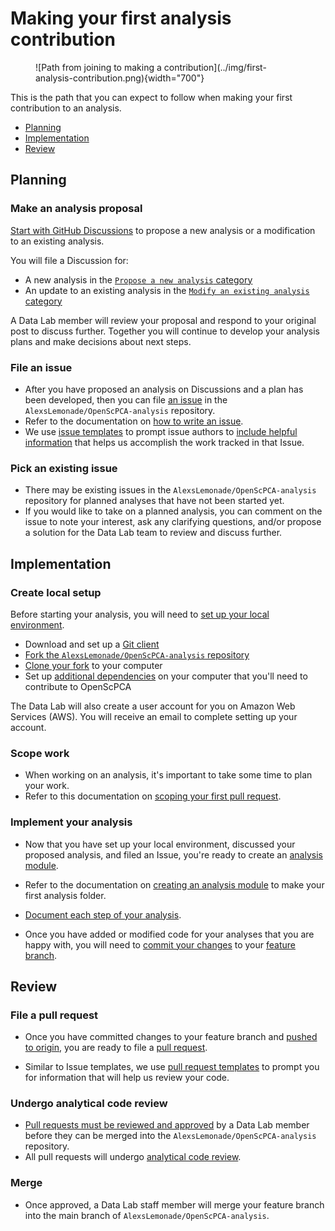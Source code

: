 # Making your first analysis contribution

<figure markdown="span">
      ![Path from joining to making a contribution](../img/first-analysis-contribution.png){width="700"}
</figure>

This is the path that you can expect to follow when making your first contribution to an analysis. 

* [Planning](#planning)
* [Implementation](#implementation)
* [Review](#review)

## Planning

### Make an analysis proposal 

[Start with GitHub Discussions](https://github.com/AlexsLemonade/OpenScPCA-analysis/discussions/111) to propose a new analysis or a modification to an existing analysis.

You will file a Discussion for:

* A new analysis in the [`Propose a new analysis` category](https://github.com/AlexsLemonade/OpenScPCA-analysis/discussions/categories/propose-a-new-analysis)
* An update to an existing analysis in the [`Modify an existing analysis` category](https://github.com/AlexsLemonade/OpenScPCA-analysis/discussions/categories/modify-an-existing-analysis)

A Data Lab member will review your proposal and respond to your original post to discuss further.
Together you will continue to develop your analysis plans and make decisions about next steps. 

### File an issue

* After you have proposed an analysis on Discussions and a plan has been developed, then you can file [an issue](../communications-tools/github-issues/index.md) in the `AlexsLemonade/OpenScPCA-analysis` repository.
* Refer to the documentation on [how to write an issue](../communications-tools/github-issues/writing-issues.md). 
* We use [issue templates](../communications-tools/github-issues/issue-templates.md) to prompt issue authors to [include helpful information](../communications-tools/github-issues/what-makes-a-good-issue.md) that helps us accomplish the work tracked in that Issue.


### Pick an existing issue 

* There may be existing issues in the `AlexsLemonade/OpenScPCA-analysis` repository for planned analyses that have not been started yet.
* If you would like to take on a planned analysis, you can comment on the issue to note your interest, ask any clarifying questions, and/or propose a solution for the Data Lab team to review and discuss further.


## Implementation

### Create local setup 

Before starting your analysis, you will need to [set up your local environment](../technical-setup/index.md).

* Download and set up a [Git client](../technical-setup/install-a-git-client.md)
* [Fork the `AlexsLemonade/OpenScPCA-analysis` repository](../technical-setup/fork-the-repo.md)
* [Clone your fork](../technical-setup/clone-the-repo.md) to your computer
* Set up [additional dependencies](../technical-setup/environment-setup/index.md) on your computer that you'll need to contribute to OpenScPCA

The Data Lab will also create a user account for you on Amazon Web Services (AWS).
You will receive an email to complete setting up your account.

### Scope work  

* When working on an analysis, it's important to take some time to plan your work. 
* Refer to this documentation on [scoping your first pull request](../contributing-to-analyses/creating-pull-requests/scoping-pull-requests.md).

### Implement your analysis 

* Now that you have set up your local environment, discussed your proposed analysis, and filed an Issue, you're ready to create an [analysis module](../contributing-to-analyses/analysis-modules/index.md).

* Refer to the documentation on [creating an analysis module](../contributing-to-analyses/analysis-modules/creating-a-module.md) to make your first analysis folder.

* [Document each step of your analysis](../contributing-to-analyses/analysis-modules/documenting-analysis.md). 

* Once you have added or modified code for your analyses that you are happy with, you will need to [commit your changes](../contributing-to-analyses/working-with-git/making-commits.md) to your [feature branch](../contributing-to-analyses/working-with-git/working-with-branches.md).


## Review

### File a pull request

* Once you have committed changes to your feature branch and [pushed to origin](../contributing-to-analyses/working-with-git/push-to-origin.md), you are ready to file a [pull request](../contributing-to-analyses/creating-pull-requests/index.md).


* Similar to Issue templates, we use [pull request templates](https://github.com/AlexsLemonade/OpenScPCA-analysis/blob/main/docs/contributing-to-analyses/creating-pull-requests/pull-request-template.md) to prompt you for information that will help us review your code.

### Undergo analytical code review

* [Pull requests must be reviewed and approved](../contributing-to-analyses/creating-pull-requests/index.md#the-pull-request-review-process) by a Data Lab member before they can be merged into the `AlexsLemonade/OpenScPCA-analysis` repository.
* All pull requests will undergo [analytical code review](../contributing-to-analyses/pr-review-and-merge/index.md). 

### Merge

* Once approved, a Data Lab staff member will merge your feature branch into the main branch of `AlexsLemonade/OpenScPCA-analysis`. <!-- STUB_LINK: add link to merge docs -->
